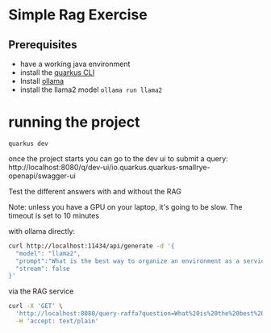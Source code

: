 # Simple Rag Exercise

## Prerequisites

- have a working java environment
- install the [quarkus CLI](https://quarkus.io/guides/cli-tooling)
- Install [ollama](https://ollama.com/download)
- install the llama2 model `ollama run llama2`

# running the project

```
quarkus dev
```

once the project starts you can go to the dev ui to submit a query: 
http://localhost:8080/q/dev-ui/io.quarkus.quarkus-smallrye-openapi/swagger-ui


Test the different answers with and without the RAG 

Note: unless you have a GPU on your laptop, it's going to be slow. The timeout is set to 10 minutes

with ollama directly:

```sh
curl http://localhost:11434/api/generate -d '{
  "model": "llama2",
  "prompt":"What is the best way to organize an environment as a service experience in a Kubernetes or Openshift environment?",
  "stream": false
}'
```

via the RAG service

```sh
curl -X 'GET' \
  'http://localhost:8080/query-raffa?question=What%20is%20the%20best%20way%20to%20organize%20an%20environment%20as%20a%20service%20experience%20in%20a%20Kubernetes%20or%20Openshift%20environment%3F&session=1' \
  -H 'accept: text/plain'
```  

